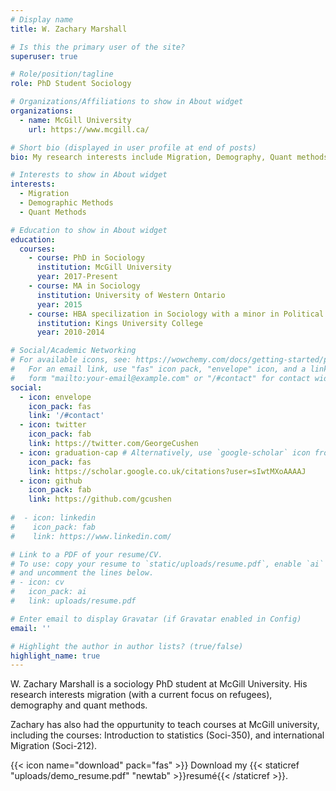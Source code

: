 ```yaml
---
# Display name
title: W. Zachary Marshall

# Is this the primary user of the site?
superuser: true

# Role/position/tagline
role: PhD Student Sociology 

# Organizations/Affiliations to show in About widget
organizations:
  - name: McGill University
    url: https://www.mcgill.ca/

# Short bio (displayed in user profile at end of posts)
bio: My research interests include Migration, Demography, Quant methods.

# Interests to show in About widget
interests:
  - Migration
  - Demographic Methods
  - Quant Methods

# Education to show in About widget
education:
  courses:
    - course: PhD in Sociology
      institution: McGill University
      year: 2017-Present
    - course: MA in Sociology
      institution: University of Western Ontario
      year: 2015
    - course: HBA specilization in Sociology with a minor in Political Science
      institution: Kings University College 
      year: 2010-2014

# Social/Academic Networking
# For available icons, see: https://wowchemy.com/docs/getting-started/page-builder/#icons
#   For an email link, use "fas" icon pack, "envelope" icon, and a link in the
#   form "mailto:your-email@example.com" or "/#contact" for contact widget.
social:
  - icon: envelope
    icon_pack: fas
    link: '/#contact'
  - icon: twitter
    icon_pack: fab
    link: https://twitter.com/GeorgeCushen
  - icon: graduation-cap # Alternatively, use `google-scholar` icon from `ai` icon pack
    icon_pack: fas
    link: https://scholar.google.co.uk/citations?user=sIwtMXoAAAAJ
  - icon: github
    icon_pack: fab
    link: https://github.com/gcushen
  
#  - icon: linkedin
#    icon_pack: fab
#    link: https://www.linkedin.com/

# Link to a PDF of your resume/CV.
# To use: copy your resume to `static/uploads/resume.pdf`, enable `ai` icons in `params.toml`,
# and uncomment the lines below.
# - icon: cv
#   icon_pack: ai
#   link: uploads/resume.pdf

# Enter email to display Gravatar (if Gravatar enabled in Config)
email: ''

# Highlight the author in author lists? (true/false)
highlight_name: true
---
```


W. Zachary Marshall is a sociology PhD student at McGill University. His research interests migration (with a current focus on refugees), demography and quant methods.

Zachary has also had the oppurtunity to teach courses at McGill university, including the courses: Introduction to statistics (Soci-350), and international Migration (Soci-212).

{{< icon name="download" pack="fas" >}} Download my {{< staticref "uploads/demo_resume.pdf" "newtab" >}}resumé{{< /staticref >}}.
